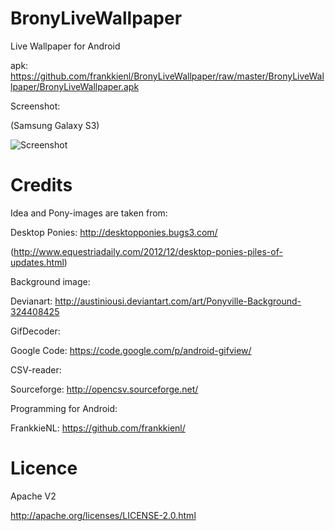 BronyLiveWallpaper
==================

Live Wallpaper for Android

apk: https://github.com/frankkienl/BronyLiveWallpaper/raw/master/BronyLiveWallpaper/BronyLiveWallpaper.apk

Screenshot:

(Samsung Galaxy S3)

![Screenshot](https://raw.github.com/frankkienl/BronyLiveWallpaper/master/screenshots/device-2013-09-15-131058.png "Screenshot")

Credits
=======

Idea and Pony-images are taken from:

Desktop Ponies: http://desktopponies.bugs3.com/

(http://www.equestriadaily.com/2012/12/desktop-ponies-piles-of-updates.html)

Background image:

Devianart: http://austiniousi.deviantart.com/art/Ponyville-Background-324408425

GifDecoder:

Google Code: https://code.google.com/p/android-gifview/

CSV-reader:

Sourceforge: http://opencsv.sourceforge.net/

Programming for Android:

FrankkieNL: https://github.com/frankkienl/

Licence
=======

Apache V2

http://apache.org/licenses/LICENSE-2.0.html